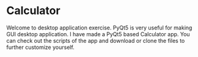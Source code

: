 # Calculator
Welcome to desktop application exercise. PyQt5 is very useful for making GUI desktop application. I have made a PyQt5 based Calculator app. You can check out the scripts of the app and download or clone the files to further customize yourself.
